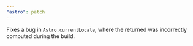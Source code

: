```yaml
---
"astro": patch
---
```


Fixes a bug in `Astro.currentLocale`, where the returned was incorrectly computed during the build.
